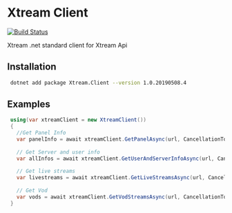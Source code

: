 ﻿# Xtream Client

[![Build Status](https://dev.azure.com/henifazzani/Xtream.Client/_apis/build/status/Xtream.Client-ASP.NET%20Core-CI?branchName=master)](https://dev.azure.com/henifazzani/Xtream.Client/_build/latest?definitionId=16&branchName=master)

Xtream .net standard client for Xtream Api

## Installation

```sh
 dotnet add package Xtream.Client --version 1.0.20190508.4 
 ```

## Examples

```csharp
 using(var xtreamClient = new XtreamClient())
 {
   //Get Panel Info
   var panelInfo = await xtreamClient.GetPanelAsync(url, CancellationToken.None);
   
   // Get Server and user info
   var allInfos = await xtreamClient.GetUserAndServerInfoAsync(url, CancellationToken.None);
   
   // Get live streams
   var livestreams = await xtreamClient.GetLiveStreamsAsync(url, CancellationToken.None);
   
   // Get Vod
   var vods = await xtreamClient.GetVodStreamsAsync(url, CancellationToken.None);
 }
```
